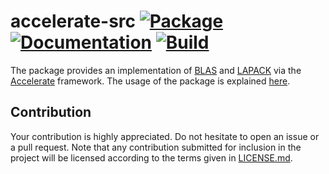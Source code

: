# accelerate-src [![Package][package-img]][package-url] [![Documentation][documentation-img]][documentation-url] [![Build][build-img]][build-url]

The package provides an implementation of [BLAS] and [LAPACK] via the
[Accelerate] framework. The usage of the package is explained [here][usage].

## Contribution

Your contribution is highly appreciated. Do not hesitate to open an issue or a
pull request. Note that any contribution submitted for inclusion in the project
will be licensed according to the terms given in [LICENSE.md](LICENSE.md).

[accelerate]: https://developer.apple.com/documentation/accelerate
[blas]: https://en.wikipedia.org/wiki/BLAS
[lapack]: https://en.wikipedia.org/wiki/LAPACK
[usage]: https://blas-lapack-rs.github.io/usage

[build-img]: https://travis-ci.org/blas-lapack-rs/accelerate-src.svg?branch=master
[build-url]: https://travis-ci.org/blas-lapack-rs/accelerate-src
[documentation-img]: https://docs.rs/accelerate-src/badge.svg
[documentation-url]: https://docs.rs/accelerate-src
[package-img]: https://img.shields.io/crates/v/accelerate-src.svg
[package-url]: https://crates.io/crates/accelerate-src
